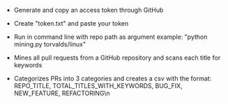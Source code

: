 - Generate and copy an access token through GitHub
- Create "token.txt" and paste your token
- Run in command line with repo path as argument
example: "python mining.py torvalds/linux"

- Mines all pull requests from a GitHub repository and scans each title for keywords
- Categorizes PRs into 3 categories and creates a csv with the format:
REPO_TITLE, TOTAL_TITLES_WITH_KEYWORDS, BUG_FIX, NEW_FEATURE, REFACTORING\n
